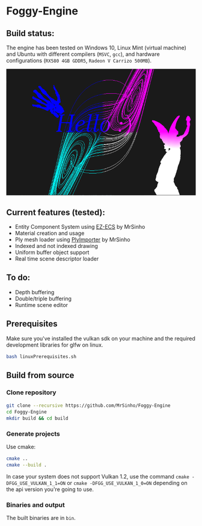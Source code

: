 # Foggy-Engine

## Build status: 

The engine has been tested on Windows 10, Linux Mint (virtual machine) and Ubuntu with different compilers (`MSVC`, `gcc`), and hardware configurations (`RX580 4GB GDDR5`, `Radeon V Carrizo 500MB`).

![test0](Saved/Pictures/Ive_been_to_Verdun.png)

## Current features (tested):
 - Entity Component System using [EZ-ECS](https://github.com/MrSinho/EZ-ECS) by MrSinho
 - Material creation and usage
 - Ply mesh loader using [PlyImporter](https://github.com/MrSinho/PlyImporter) by MrSinho
 - Indexed and not indexed drawing
 - Uniform buffer object support
 - Real time scene descriptor loader

## To do:
 - Depth buffering
 - Double/triple buffering
 - Runtime scene editor

## Prerequisites

Make sure you've installed the vulkan sdk on your machine and the required development libraries for glfw on linux. 

```bash
bash linuxPrerequisites.sh
```

## Build from source

### Clone repository

```bash
git clone --recursive https://github.com/MrSinho/Foggy-Engine
cd Foggy-Engine
mkdir build && cd build
``` 

### Generate projects

Use cmake:
```bash
cmake ..
cmake --build .
```

In case your system does not support Vulkan 1.2, use the command `cmake -DFGG_USE_VULKAN_1_1=ON` or `cmake -DFGG_USE_VULKAN_1_0=ON` depending on the api version you're going to use.

### Binaries and output

The built binaries are in `bin`.
